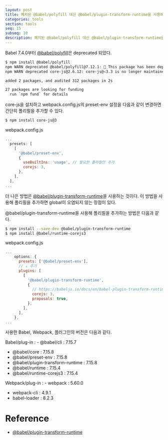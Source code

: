 ```yaml
---
layout: post
title: 폐지된 @babel/polyfill 대신 @babel/plugin-transform-runtime을 사용해 폴리필 추가하기
categories: tools
section: tools
seq: 15
subseq: 10
description: 폐지된 @babel/polyfill 대신 @babel/plugin-transform-runtime을 사용해 폴리필 추가하기
---
```


Babel 7.4.0부터 [@babel/polyfill](https://babeljs.io/docs/en/babel-polyfill)은 deprecated 되었다.

```bash
$ npm install @babel/polyfill
npm WARN deprecated @babel/polyfill@7.12.1: 🚨 This package has been deprecated in favor of separate inclusion of a polyfill and regenerator-runtime (when needed). See the @babel/polyfill docs (https://babeljs.io/docs/en/babel-polyfill) for more information.
npm WARN deprecated core-js@2.6.12: core-js@<3.3 is no longer maintained and not recommended for usage due to the number of issues. Because of the V8 engine whims, feature detection in old core-js versions could cause a slowdown up to 100x even if nothing is polyfilled. Please, upgrade your dependencies to the actual version of core-js.

added 2 packages, and audited 312 packages in 2s

27 packages are looking for funding
  run `npm fund` for details
```

core-js을 설치하고 webpack.config.js의 preset-env 설정을 다음과 같이 변경하면 간단히 폴리필을 추가할 수 있다.

```bash
$ npm install core-js@3
```

webpack.config.js

```javascript
...
  presets: [
    [
      '@babel/preset-env',
      {
        useBuiltIns: 'usage', // 필요한 폴리필만 추가
        corejs: 3,
      },
    ],
  ],
...
```

더 나은 방법은 [@babel/plugin-transform-runtime](https://babeljs.io/docs/en/babel-plugin-transform-runtime)을 사용하는 것이다. 이 방법을 사용해 폴리필을 추가하면 global이 오염되지 않는 장점이 있다.

@babel/plugin-transform-runtime을 사용해 폴리필을 추가하는 방법은 다음과 같다.

```bash
$ npm install --save-dev @babel/plugin-transform-runtime
$ npm install @babel/runtime-corejs3
```

webpack.config.js

```javascript
...
    options: {
      presets: ['@babel/preset-env'],
      // ↓ 추가
      plugins: [
        [
          '@babel/plugin-transform-runtime',
          {
            // https://babeljs.io/docs/en/babel-plugin-transform-runtime#corejs
            corejs: 3,
            proposals: true,
          },
        ],
      ],
    },
...
```

사용한 Babel, Webpack, 플러그인의 버전은 다음과 같다.

Babel/plug-in
: - @babel/cli : 7.15.7
- @babel/core : 7.15.8
- @babel/preset-env : 7.15.8
- @babel/plugin-transform-runtime : 7.15.8
- @babel/runtime : 7.15.4
- @babel/runtime-corejs3 : 7.15.4

Webpack/plug-in
: - webpack : 5.60.0
- webpack-cli : 4.9.1
- babel-loader : 8.2.3

# Reference

- [@babel/plugin-transform-runtime](https://babeljs.io/docs/en/babel-plugin-transform-runtime)
